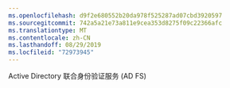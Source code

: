 ```yaml
---
ms.openlocfilehash: d9f2e680552b20da978f525287ad07cbd3920597
ms.sourcegitcommit: 742a5a21e73a811e9cea353d8275f09c22366afc
ms.translationtype: MT
ms.contentlocale: zh-CN
ms.lasthandoff: 08/29/2019
ms.locfileid: "72973945"
---
```

Active Directory 联合身份验证服务 (AD FS)